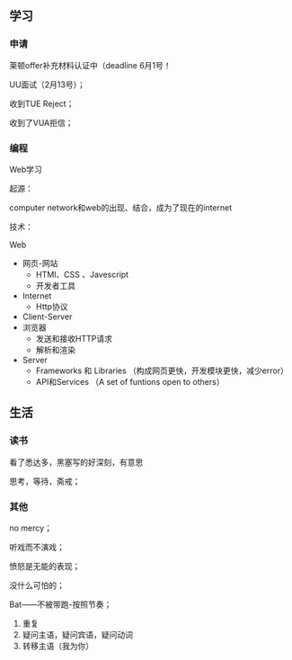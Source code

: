 ## 学习
### 申请
莱顿offer补充材料认证中（deadline 6月1号！

UU面试（2月13号）；

收到TUE Reject；

收到了VUA拒信；

### 编程
Web学习

起源：

computer network和web的出现、结合，成为了现在的internet

技术：

Web

  - 网页-网站
      - HTMl、CSS 、Javescript
      - 开发者工具
  - Internet
    - Http协议
  - Client-Server
  - 浏览器
    - 发送和接收HTTP请求
    - 解析和渲染
  - Server
    - Frameworks 和 Libraries （构成网页更快，开发模块更快，减少error）
    - API和Services （A set of funtions open to others）




## 生活
### 读书
看了悉达多，黑塞写的好深刻，有意思

思考，等待，斋戒；

### 其他
no mercy；

听戏而不演戏；

愤怒是无能的表现；

没什么可怕的；

Bat——不被带跑-按照节奏；

1. 重复
2. 疑问主语，疑问宾语，疑问动词
3. 转移主语（我为你）
